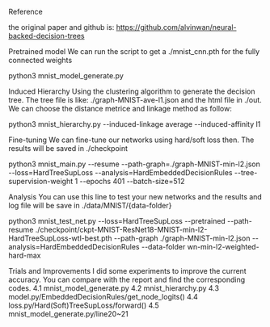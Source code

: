 Reference

the original paper and github is: https://github.com/alvinwan/neural-backed-decision-trees

Pretrained model
We can run the script to get a ./mnist_cnn.pth for the fully connected weights

python3 mnist_model_generate.py

Induced Hierarchy
Using the clustering algorithm to generate the decision tree. The tree file is like: ./graph-MNIST-ave-l1.json and the html file in ./out. We can choose the distance metrice and linkage method as follow:

python3 mnist_hierarchy.py --induced-linkage average --induced-affinity l1

Fine-tuning
We can fine-tune our networks using hard/soft loss then. The results will be saved in ./checkpoint

python3 mnist_main.py --resume --path-graph=./graph-MNIST-min-l2.json --loss=HardTreeSupLoss --analysis=HardEmbeddedDecisionRules --tree-supervision-weight 1 --epochs 401 --batch-size=512

Analysis
You can use this line to test your new networks and the results and log file will be save in ./data/MNIST/{data-folder}

python3 mnist_test_net.py --loss=HardTreeSupLoss --pretrained --path-resume ./checkpoint/ckpt-MNIST-ResNet18-MNIST-min-l2-HardTreeSupLoss-wtl-best.pth --path-graph ./graph-MNIST-min-l2.json --analysis=HardEmbeddedDecisionRules --data-folder wn-min-l2-weighted-hard-max

Trials and Improvements
I did some experiments to improve the current accuracy. You can compare with the report and find the corresponding codes.
4.1 mnist_model_generate.py
4.2 mnist_hierarchy.py
4.3 model.py/EmbeddedDecisionRules/get_node_logits()
4.4 loss.py/Hard(Soft)TreeSupLoss/forward()
4.5 mnist_model_generate.py/line20~21

